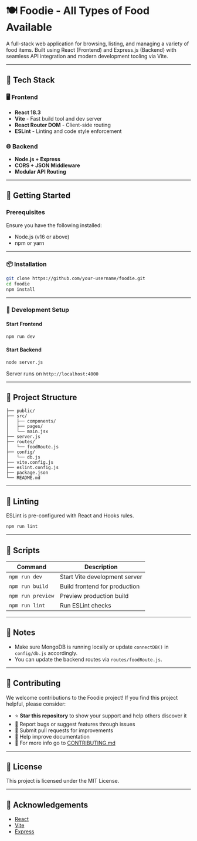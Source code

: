 
# 🍽️ Foodie - All Types of Food Available

A full-stack web application for browsing, listing, and managing a variety of food items. Built using React (Frontend) and Express.js (Backend) with seamless API integration and modern development tooling via Vite.

---

## 🔧 Tech Stack

### 🖥️ Frontend
- **React 18.3**
- **Vite** - Fast build tool and dev server
- **React Router DOM** - Client-side routing
- **ESLint** - Linting and code style enforcement

### 🌐 Backend
- **Node.js + Express**
- **CORS + JSON Middleware**
- **Modular API Routing**

---

## 🚀 Getting Started

### Prerequisites
Ensure you have the following installed:
- Node.js (v16 or above)
- npm or yarn

---

### 📦 Installation

```bash
git clone https://github.com/your-username/foodie.git
cd foodie
npm install
```

---

### 🔧 Development Setup

#### Start Frontend

```bash
npm run dev
```

#### Start Backend

```bash
node server.js
```

Server runs on `http://localhost:4000`

---

## 📁 Project Structure

```
├── public/
├── src/
│   ├── components/
│   ├── pages/
│   └── main.jsx
├── server.js
├── routes/
│   └── foodRoute.js
├── config/
│   └── db.js
├── vite.config.js
├── eslint.config.js
├── package.json
└── README.md
```

---

## 🧪 Linting

ESLint is pre-configured with React and Hooks rules.

```bash
npm run lint
```

---

## 🧰 Scripts

| Command        | Description                  |
|----------------|------------------------------|
| `npm run dev`  | Start Vite development server |
| `npm run build`| Build frontend for production |
| `npm run preview` | Preview production build    |
| `npm run lint` | Run ESLint checks             |

---

## 📝 Notes

- Make sure MongoDB is running locally or update `connectDB()` in `config/db.js` accordingly.
- You can update the backend routes via `routes/foodRoute.js`.

---

## 🤝 Contributing

We welcome contributions to the Foodie project! If you find this project helpful, please consider:

- ⭐ **Star this repository** to show your support and help others discover it
- 🐛 Report bugs or suggest features through issues
- 🔧 Submit pull requests for improvements
- 📖 Help improve documentation
- 🚀 For more info go to [CONTRIBUTING.md](CONTRIBUTING.md)

---

## 📄 License

This project is licensed under the MIT License.

---

## 🙌 Acknowledgements

- [React](https://reactjs.org/)
- [Vite](https://vitejs.dev/)
- [Express](https://expressjs.com/)
